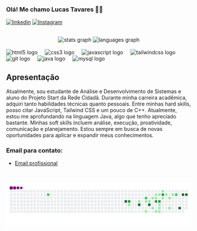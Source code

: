 
   ###     Olá! Me chamo Lucas Tavares 👋🏻
   
[![linkedin](https://img.shields.io/badge/LinkedIn-0077B5?style=for-the-badge&logo=linkedin&logoColor=white)](https://www.linkedin.com/in/lucas-tavares-811427313/)
[![Instagram](https://img.shields.io/badge/Instagram-E4405F?style=for-the-badge&logo=instagram&logoColor=white)](https://www.instagram.com/lucastavares.03/)

<div align="center">
   <br/>
  <img src="https://github-readme-stats.vercel.app/api?username=Lucastavara&hide_title=false&hide_rank=false&show_icons=true&include_all_commits=true&count_private=true&disable_animations=false&theme=dracula&locale=en&hide_border=false" height="150" alt="stats graph"  />
  <img src="https://github-readme-stats.vercel.app/api/top-langs?username=LucasTavara&locale=en&hide_title=false&layout=compact&card_width=320&langs_count=5&theme=dracula&hide_border=false" height="150" alt="languages graph"  />
</div>
<br/>
<div align="left">
  <img src="https://cdn.jsdelivr.net/gh/devicons/devicon/icons/html5/html5-original.svg" height="40" alt="html5 logo"  />
  <img width="12" />
  <img src="https://cdn.jsdelivr.net/gh/devicons/devicon/icons/css3/css3-original.svg" height="40" alt="css3 logo"  />
  <img width="12" />
  <img src="https://cdn.jsdelivr.net/gh/devicons/devicon/icons/javascript/javascript-plain.svg" height="40" alt="javascript logo"  />
  <img width="12" />
  <img src="https://cdn.jsdelivr.net/gh/devicons/devicon/icons/tailwindcss/tailwindcss-original-wordmark.svg" height="40" alt="tailwindcss logo"  />
  <img width="12" />
  <img src="https://cdn.jsdelivr.net/gh/devicons/devicon/icons/git/git-original.svg" height="40" alt="git logo"  />
  <img width="12" />
  <img src="https://cdn.jsdelivr.net/gh/devicons/devicon/icons/java/java-original.svg" height="40" alt="java logo"  />
  <img width="12" />
  <img src="https://cdn.jsdelivr.net/gh/devicons/devicon/icons/mysql/mysql-original.svg" height="40" alt="mysql logo"  />
</div>

 ## Apresentação

<p> Atualmente, sou estudante de Análise e Desenvolvimento de Sistemas e aluno do Projeto Start da Rede Cidadã. Durante minha carreira acadêmica, adquiri tanto habilidades técnicas quanto pessoais. Entre minhas hard skills, posso citar JavaScript, Tailwind CSS e um pouco de C++. Atualmente, estou me aprofundando na linguagem Java, algo que tenho apreciado bastante. Minhas soft skills incluem análise, execução, proatividade, comunicação e planejamento. Estou sempre em busca de novas oportunidades para aplicar e expandir meus conhecimentos.
</p>

### Email para contato:

- [Email profissional](lucas_tavares.dev@hotmail.com)

<br/>
<div align="center">

   ![snake gif](https://github.com/LucasTavara/LucasTavara/blob/output/github-contribution-grid-snake.gif)

</div>
